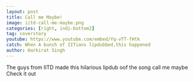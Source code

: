 ```yaml
---
layout: post
title: Call me Maybe!
image: iitd-call-me-maybe.png
categories: [right, indi-bottom2]
tag: coverstory
youtube: https://www.youtube.com/embed/Yq-vTT-fHtk
catch: When A bunch of IITians lipdubbed,this happened
author: Harkirat Singh
---
```

The guys from IITD made this hilarious lipdub oof the song call me maybe
Check it out